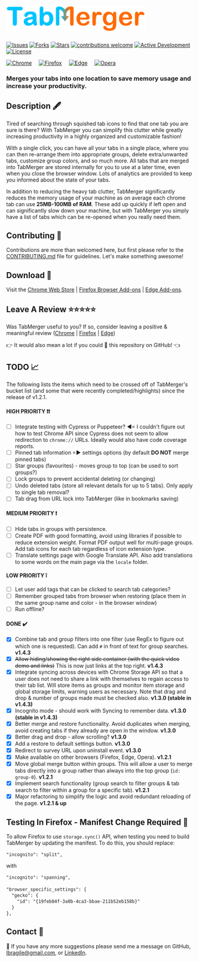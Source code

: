 # ![tabmerger logo](./public/images/logo-full-rescale.PNG)

[![Issues](https://img.shields.io/github/issues/lbragile/TabMerger)](https://github.com/lbragile/TabMerger/issues) [![Forks](https://img.shields.io/github/forks/lbragile/TabMerger)](https://github.com/lbragile/TabMerger) [![Stars](https://img.shields.io/github/stars/lbragile/TabMerger)](https://github.com/lbragile/TabMerger) [![contributions welcome](https://img.shields.io/badge/contrib-welcome-brightgreen.svg?style=flat)](https://github.com/lbragile/TabMerger) [![Active Development](https://img.shields.io/badge/maint-active-brightgreen.svg)](https://github.com/lbragile/TabMerger) [![License](https://img.shields.io/github/license/lbragile/TabMerger)](https://github.com/lbragile/TabMerger/blob/master/LICENSE)

[<img src="https://i.imgur.com/gXUxra5.png" alt="Chrome" width="48px" height="48px" />](https://chrome.google.com/webstore/detail/tabmerger/inmiajapbpafmhjleiebcamfhkfnlgoc) <span style="margin: 0 15px 0 0"></span>[<img src="https://i.imgur.com/VLhu3y6.png" alt="Firefox" width="48px" height="48px" />](https://addons.mozilla.org/en-CA/firefox/addon/tabmerger/) <span style="margin: 0 15px 0 0"></span>[<img src="https://i.imgur.com/3LuWU6A.png" alt="Edge" width="48px" height="48px" />](https://microsoftedge.microsoft.com/addons/detail/tabmerger/eogjdfjemlgmbblgkjlcgdehbeoodbfn) <span style="margin: 0 15px 0 0"></span>[<img src="https://i.imgur.com/wQzf6Ov.png" alt="Opera" width="48px" height="48px" />](https://microsoftedge.microsoft.com/addons/detail/tabmerger/eogjdfjemlgmbblgkjlcgdehbeoodbfn)

### Merges your tabs into one location to save memory usage and increase your productivity.

<!-- <img src="https://media.giphy.com/media/cOb0OPXlIHtnZcQC75/giphy.gif" alt="TabMerger v1.2.0 Example Use Case Available In Chrome & FireFox" width="640" height="360"/> -->

## Description 🖋

Tired of searching through squished tab icons to find that one tab you are sure is there?
With TabMerger you can simplify this clutter while greatly increasing productivity in a highly organized and customizable fashion!

With a single click, you can have all your tabs in a single place, where you can then re-arrange them into appropriate groups, delete extra/unwanted tabs, customize group colors, and so much more. All tabs that are merged into TabMerger are stored internally for you to use at a later time, even when you close the browser window. Lots of analytics are provided to keep you informed about the state of your tabs.

In addition to reducing the heavy tab clutter, TabMerger significantly reduces the memory usage of your machine as on average each chrome tab can use **25MB-100MB of RAM**. These add up quickly if left open and can significantly slow down your machine, but with TabMerger you simply have a list of tabs which can be re-opened when you really need them.

## Contributing 🤗

Contributions are more than welcomed here, but first please refer to the <a href="https://github.com/lbragile/TabMerger/blob/master/CONTRIBUTING.md"/>CONTRIBUTING.md</a> file for guidelines. Let's make something awesome!

## Download 🔽

Visit the <a href="https://chrome.google.com/webstore/detail/tabmerger/inmiajapbpafmhjleiebcamfhkfnlgoc/">Chrome Web Store</a> | <a href="https://addons.mozilla.org/en-CA/firefox/addon/tabmerger/"> Firefox Browser Add-ons</a> | <a href="https://microsoftedge.microsoft.com/addons/detail/tabmerger/eogjdfjemlgmbblgkjlcgdehbeoodbfn"> Edge Add-ons</a>.

## Leave A Review ⭐⭐⭐⭐⭐

Was TabMerger useful to you?
If so, consider leaving a positive & meaningful review (<a href="https://chrome.google.com/webstore/detail/tabmerger/inmiajapbpafmhjleiebcamfhkfnlgoc/reviews">Chrome</a> | <a href="https://addons.mozilla.org/en-CA/firefox/addon/tabmerger/">Firefox</a> | <a href="https://microsoftedge.microsoft.com/addons/detail/tabmerger/eogjdfjemlgmbblgkjlcgdehbeoodbfn"> Edge</a>)

👉 It would also mean a lot if you could 🌟 this repository on GitHub! 👈

## TODO :chart_with_upwards_trend:

The following lists the items which need to be crossed off of TabMerger's bucket list (and some that were recently completed/highlights) since the release of v1.2.1.

#### HIGH PRIORITY :exclamation::exclamation:

- [ ] Integrate testing with Cypress or Puppeteer? ◀= I couldn't figure out how to test Chrome API since Cypress does not seem to allow redirection to `chrome://` URLs. Ideally would also have code coverage reports.
- [ ] Pinned tab information =▶ settings options (by default **DO NOT** merge pinned tabs)
- [ ] Star groups (favourites) - moves group to top (can be used to sort groups?)
- [ ] Lock groups to prevent accidental deleting (or changing)
- [ ] Undo deleted tabs (store all relevant details for up to 5 tabs). Only apply to single tab removal?
- [ ] Tab drag from URL lock into TabMerger (like in bookmarks saving)

#### MEDIUM PRIORITY :exclamation:

- [ ] Hide tabs in groups with persistence.
- [ ] Create PDF with good formatting, avoid using libraries if possible to reduce extension weight. Format PDF output well for multi-page groups. Add tab icons for each tab regardless of icon extension type.
- [ ] Translate settings page with Google Translate API. Also add translations to some words on the main page via the `locale` folder.

#### LOW PRIORITY :grey_exclamation:

- [ ] Let user add tags that can be clicked to search tab categories?
- [ ] Remember grouped tabs from browser when restoring (place them in the same group name and color - in the browser window)
- [ ] Run offline?

#### DONE :heavy_check_mark:

- [x] Combine tab and group filters into one filter (use RegEx to figure out which one is requested). Can add `#` in front of text for group searches. **v1.4.3**
- [x] <s>Allow hiding/showing the right side container (with the quick video demo and links)</s> This is now just links at the top right. **v1.4.3**
- [x] Integrate syncing across devices with Chrome Storage API so that a user does not need to share a link with themselves to regain access to their tab list. Will store items as groups and monitor item storage and global storage limits, warning users as necessary. Note that drag and drop & number of groups made must be checked also. **v1.3.0 (stable in v1.4.3)**
- [x] Incognito mode - should work with Syncing to remember data. **v1.3.0 (stable in v1.4.3)**
- [x] Better merge and restore functionality. Avoid duplicates when merging, avoid creating tabs if they already are open in the window. **v1.3.0**
- [x] Better drag and drop - allow scrolling? **v1.3.0**
- [x] Add a restore to default settings button. **v1.3.0**
- [x] Redirect to survey URL upon uninstall event. **v1.3.0**
- [x] Make available on other browsers (Firefox, Edge, Opera). **v1.2.1**
- [x] Move global merge button within groups. This will allow a user to merge tabs directly into a group rather than always into the top group (`id: group-0`). **v1.2.1**
- [x] Implement search functionality (group search to filter groups & tab search to filter within a group for a specific tab). **v1.2.1**
- [x] Major refactoring to simplify the logic and avoid redundant reloading of the page. **v1.2.1 & up**

## Testing In Firefox - Manifest Change Required 😤

To allow Firefox to use `storage.sync()` API, when testing you need to build TabMerger by updating the manifest. To do this, you should replace:

```
"incognito": "split",
```

with

```
"incognito": "spanning",

"browser_specific_settings": {
  "gecko": {
    "id": "{19feb84f-3a0b-4ca3-bbae-211b52eb158b}"
  }
},
```

## Contact :iphone:

📩 If you have any more suggestions please send me a message on GitHub, lbragile@gmail.com, or <a href="https://www.linkedin.com/in/liorbragilevsky/">LinkedIn</a>.
